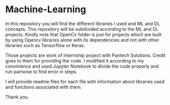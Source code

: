 # Machine-Learning
In this repository you will find the different libraries I used and ML and DL concepts. This repository will be subdivided according to the ML and DL projects.
Kindly note that OpenCv folder is just for projects which are built by using Opencv libraries alone with its dependencies and not with other libraries such as Tensorflow or Keras.

Those projects are work of internship project with Pantech Solutions. Credit goes to them for providing the code. I modified it according to my convinience and used Jupyter Notebook to divide the code properly and run partwise to find error in steps.

I will provide readme files for each file with information about libraries used and functions associated with them. 

Thank you.
